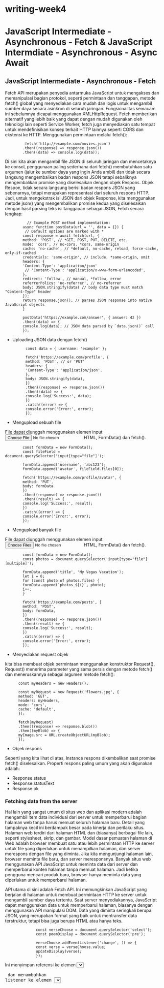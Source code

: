 # writing-week4

# JavaScript Intermediate - Asynchronous - Fetch & JavaScript Intermdiate - Asynchronous - Async Await

## JavaScript Intermediate - Asynchronous - Fetch

Fetch API merupakan penyedia antarmuka JavaScript untuk mengakses dan memanipulasi bagian protokol, seperti permintaan dan tanggapan, metode fetch() global yang menyediakan cara mudah dan logis untuk mengambil sumber daya secara asinkron di seluruh jaringan. Fungsionalitas semacam ini sebelumnya dicapai menggunakan XMLHttpRequest. Fetch memberikan alternatif yang lebih baik yang dapat dengan mudah digunakan oleh teknologi lain seperti Service Worker, fetch juga menyediakan satu tempat untuk mendefinisikan konsep terkait HTTP lainnya seperti CORS dan ekstensi ke HTTP. Menggunakan permintaan melalui fetch():

        
             fetch('http://example.com/movies.json')
            .then((response) => response.json())
            .then((data) => console.log(data));

Di sini kita akan mengambil file JSON di seluruh jaringan dan mencetaknya ke consol, penggunaan paling sederhana dari fetch() membutuhkan satu argumen (jalur ke sumber daya yang ingin Anda ambil) dan tidak secara langsung mengembalikan badan respons JSON tetapi sebaliknya mengembalikan promise yang diselesaikan dengan objek Respons. Objek Respon, tidak secara langsung berisi badan respons JSON yang sebenarnya, tetapi merupakan representasi dari seluruh respons HTTP. Jadi, untuk mengekstrak isi JSON dari objek Response, kita menggunakan metode json() yang mengembalikan promise kedua yang diselesaikan dengan hasil parsing teks isi tanggapan sebagai JSON, Fetch secara lengkap:


              // Example POST method implementation:
            async function postData(url = '', data = {}) {
             // Default options are marked with *
            const response = await fetch(url, {
            method: 'POST', // *GET, POST, PUT, DELETE, etc.
            mode: 'cors', // no-cors, *cors, same-origin
            cache: 'no-cache', // *default, no-cache, reload, force-cache, only-if-cached
            credentials: 'same-origin', // include, *same-origin, omit
            headers: {
            'Content-Type': 'application/json'
             // 'Content-Type': 'application/x-www-form-urlencoded',
            },
            redirect: 'follow', // manual, *follow, error
            referrerPolicy: 'no-referrer', // no-referrer
            body: JSON.stringify(data) // body data type must match "Content-Type" header
            });
            return response.json(); // parses JSON response into native JavaScript objects
            }

            postData('https://example.com/answer', { answer: 42 })
            .then((data) => {
            console.log(data); // JSON data parsed by `data.json()` call
            });


- Uploading JSON data dengan fetch()


            const data = { username: 'example' };

            fetch('https://example.com/profile', {
            method: 'POST', // or 'PUT'
            headers: {
            'Content-Type': 'application/json',
            },
            body: JSON.stringify(data),
            })
            .then((response) => response.json())
            .then((data) => {
            console.log('Success:', data);
            })
            .catch((error) => {
            console.error('Error:', error);
            });

- Mengupload sebuah file

File dapat diunggah menggunakan elemen input <input type="file" /> HTML, FormData() dan fetch().


            const formData = new FormData();
            const fileField = document.querySelector('input[type="file"]');

            formData.append('username', 'abc123');
            formData.append('avatar', fileField.files[0]);

            fetch('https://example.com/profile/avatar', {
            method: 'PUT',
            body: formData
            })
            .then((response) => response.json())
            .then((result) => {
            console.log('Success:', result);
            })
            .catch((error) => {
            console.error('Error:', error);
            });

- Mengupload banyak file 

File dapat diunggah menggunakan elemen input <input type="file" multiple /> HTML, FormData() dan fetch().


            const formData = new FormData();
            const photos = document.querySelector('input[type="file"][multiple]');

            formData.append('title', 'My Vegas Vacation');
            let i = 0;
            for (const photo of photos.files) {
            formData.append(`photos_${i}`, photo);
            i++;
            }

            fetch('https://example.com/posts', {
            method: 'POST',
            body: formData,
            })
            .then((response) => response.json())
            .then((result) => {
            console.log('Success:', result);
            })
            .catch((error) => {
            console.error('Error:', error);
            });

- Menyediakan request objek 

kita bisa membuat objek permintaan menggunakan konstruktor Request(), Request() menerima parameter yang sama persis dengan metode fetch() dan meneruskannya sebagai argumen metode fetch():

          const myHeaders = new Headers();

          const myRequest = new Request('flowers.jpg', {
          method: 'GET',
          headers: myHeaders,
          mode: 'cors',
          cache: 'default',
          });

          fetch(myRequest)
          .then((response) => response.blob())
          .then((myBlob) => {
          myImage.src = URL.createObjectURL(myBlob);
          });

- Objek respons

Seperti yang kita lihat di atas, Instance respons dikembalikan saat promise fetch() diselesaikan. Properti respons paling umum yang akan digunakan adalah:
  - Response.status
  - Response.statusText
  - Response.ok 
  
### Fetching data from the server

Hal lain yang sangat umum di situs web dan aplikasi modern adalah mengambil item data individual dari server untuk memperbarui bagian halaman web tanpa harus memuat seluruh halaman baru. Detail yang tampaknya kecil ini berdampak besar pada kinerja dan perilaku situs. Halaman web terdiri dari halaman HTML dan (biasanya) berbagai file lain, seperti stylesheet, skrip, dan gambar. Model dasar pemuatan halaman di Web adalah browser membuat satu atau lebih permintaan HTTP ke server untuk file yang diperlukan untuk menampilkan halaman, dan server merespons dengan file yang diminta. Jika kita mengunjungi halaman lain, browser meminta file baru, dan server meresponsnya. Banyak situs web menggunakan API JavaScript untuk meminta data dari server dan memperbarui konten halaman tanpa memuat halaman. Jadi ketika pengguna mencari produk baru, browser hanya meminta data yang diperlukan untuk memperbarui halaman.

API utama di sini adalah Fetch API. Ini memungkinkan JavaScript yang berjalan di halaman untuk membuat permintaan HTTP ke server untuk mengambil sumber daya tertentu. Saat server menyediakannya, JavaScript dapat menggunakan data untuk memperbarui halaman, biasanya dengan menggunakan API manipulasi DOM. Data yang diminta seringkali berupa JSON, yang merupakan format yang baik untuk mentransfer data terstruktur, tetapi bisa juga berupa HTML atau hanya teks.

                  const verseChoose = document.querySelector('select');
                  const poemDisplay = document.querySelector('pre');

                  verseChoose.addEventListener('change', () => {
                  const verse = verseChoose.value;
                  updateDisplay(verse);
                  });


Ini menyimpan referensi ke elemen <select> dan <pre> dan menambahkan listener ke elemen <select>, sehingga ketika kita memilih nilai baru, nilai baru diteruskan ke fungsi bernama updateDisplay() sebagai parameter. Fetch API adalah fungsi global yang disebut fetch(), yang menggunakan URL sebagai parameter selanjutnya, fetch() adalah API asinkron yang mengembalikan Promise. Jadi karena fetch() mengembalikan promise, =kita meneruskan fungsi ke metode then() dari promise yang dikembalikan, metode ini akan dipanggil ketika permintaan HTTP telah menerima respons dari server. Di handler, memeriksa apakah permintaan berhasil dan membuat kesalahan jika tidak. Jika tidak, maka memanggil response.text(), untuk mendapatkan isi respons sebagai teks. Ternyata response.text() juga tidak sinkron, jadi mengembalikan promise yang dikembalikannya, dan meneruskan fungsi ke metode then() dari promise baru ini. Fungsi ini akan dipanggil ketika teks respons sudah siap, dan di dalamnya kita akan memperbarui blok kita dengan teks. Contoh blok pertama yang menggunakan Fetch dapat ditemukan di awal JavaScript:



                   fetch('products.json')
                   .then((response) => {
                   if (!response.ok) {
                   throw new Error(`HTTP error: ${response.status}`);
                   }
                   return response.json();
                   })
                   .then((json) => initialize(json))
                   .catch((err) => console.error(`Fetch problem: ${err.message}`));



Terakhir, kita merangkai handler catch() di bagian akhir, untuk menangkap error yang terjadi di salah satu fungsi asinkron yang kita panggil atau handlernya. Fungsi fetch() mengembalikan promise jika ini berhasil diselesaikan, fungsi di dalam blok .then() pertama berisi respons yang dikembalikan dari jaringan.


## JavaScript Intermdiate - Asynchronous - Async Await

# Git & Github Lanjutan (Kolaborasi)

Berkontribusi pada open source dapat menjadi cara yang bermanfaat untuk belajar, mengajar, dan membangun pengalaman dalam keterampilan apa pun yang dapat kita bayangkan.  CI, adalah strategi alur kerja yang memastikan semua modifikasi yang dibuat digabungkan dengan versi terbaru cabang master sangat sering untuk semua pengembang dalam tim, dalam pengembangan sumber terbuka. Contoh layanan yang menyediakan CI adalah GitHub, di mana setiap pengembang dapat membuat garpu (salinan independen) dari repositori untuk membuat Permintaan Tarik untuk meminta pekerjaan mereka (komit) untuk digabungkan, ditinjau dengan komentar dan saran, atau ditutup. Di dunia proyek software, tidak dapat dihindari bahwa kita akan menemukan diri kita bekerja dalam tim untuk menghasilkan proyek.

###  Organisasi & Kolaborator

#### Menambahkan Anggota Tim

Biasanya ada dua cara menyiapkan Github untuk kolaborasi tim:
1. Organizations - Pemilik organisasi dapat membuat banyak tim dengan tingkat izin yang berbeda untuk berbagai repositori.
2. Collaborators - Pemilik repositori dapat menambahkan kolaborator dengan akses Baca + Tulis untuk satu repositori.

- Organizations
Jika ingin mengawasi beberapa tim dan ingin menetapkan tingkat izin yang berbeda untuk setiap tim dengan berbagai anggota dan menambahkan setiap anggota ke repositori yang berbeda, maka Organization akan menjadi pilihan terbaik. Akun pengguna Github apa pun sudah dapat membuat Organizations gratis untuk repositori open source.
- Collaborators
Collaborators digunakan untuk memberikan akses Read + Write access ke satu repositori yang dimiliki oleh akun pribadi. Untuk menambahkan Collaborators, (akun pribadi Github lainnya), masing-masing Collaborator kemudian akan melihat perubahan dalam status akses pada halaman repositori. Setelah kita memiliki akses Write ke repositori, kita dapat melakukan git clone, bekerja pada perubahan, membuat git pull untuk mengambil dan menggabungkan setiap perubahan dalam repositori jarak jauh dan akhirnya git push, untuk memperbarui repositori jarak jauh dengan perubahan kita sendiri:

#### Pull Requests

Pull Requests adalah jika kita mau, kita dapat mengirim permintaan tarik ke pemilik repositori untuk menggabungkan perubahan kode kita. Pull request itu sendiri dapat memicu diskusi untuk kualitas kode, fitur atau bahkan strategi umum.
Ada dua model pull request di Github:
1. Fork & Pull Model - Digunakan di repositori publik yang tidak memiliki akses push
2. Share Repository Model - Digunakan dalam repositori pribadi yang kita miliki akses push.

####  Analytics

Github Graphs memberikan wawasan tentang kolaborator dan komitmen di balik setiap repositori kode, sementara Github Network menyediakan visualisasi pada setiap kontributor dan komitmennya di seluruh repositori bercabang. Analisis dan grafik ini menjadi sangat kuat, terutama ketika bekerja dalam tim.
- Graphs
Grafik menyediakan analisis rinci seperti:
1. Contributors: Siapa yang kontributor? Dan berapa banyak baris kode yang mereka tambahkan atau hapus?
2. Commit Activity: Minggu-minggu mana komit berlangsung dalam setahun terakhir?
3. Code Frequency: Berapa banyak baris kode yang dilakukan sepanjang siklus hidup proyek?
4. Punchcard: Selama waktu apa waktu melakukan biasanya dilakukan?

- Network
Github Network adalah alat canggih yang memungkinkan kita melihat setiap komitmen kontributor dan bagaimana mereka terkait satu sama lain. Ketika kita melihat visualizer secara keseluruhan, kita melihat setiap commit pada setiap cabang dari setiap repositori yang dimiliki jaringan.


# Responsive Web Design

Responsive web design (RWD) bertujuan untuk membuat design wesbite kita dapat diakses oleh divice apapun. Desain Web Responsif adalah pendekatan yang menyarankan bahwa desain dan pengembangan harus merespons perilaku dan lingkungan pengguna berdasarkan ukuran layar, platform, dan orientasi. Praktik ini terdiri dari campuran grid dan tata letak yang fleksibel, gambar, dan penggunaan kueri media CSS yang cerdas. Saat pengguna beralih dari laptop ke divice yang lain, situs web akan secara otomatis beralih untuk mengakomodasi resolusi, ukuran gambar, dan kemampuan skrip. Menambahkan viewport (Area pandang/area tampilan poligon dalam grafik komputer) kedalam HTML

                      <meta name="viewport" content="width=device-width, initial-scale=1.0">
                      
                      
### Media Query

Media query adalah fungsi dari css untuk menggunakan css tertentu jika syarat yang ditentukan dipenuhi. Media query merupakan komponen penting untuk membuat web responsive layout. Media query merupakan modul CSS3 yang berguna membuat layout kita responsive dengan menyesuaikan tampilan berdasarkan ukuran layar perangkat. 
Terkadang tampilan yang sudah kita desain dengan sedemikian rupa bisa kacau jika ditampilkan pada tampilan mobile. Dengan media query kita dapat menyelesaikan masalah ini dengan menentukan aturan ukuran dan tata letak elemen dengan kondisi-kondisi tertentu

Media query juga disebut dengan Breakpoint, karena cara kerja media query yakni dengan cara mengecheck ukuran viewport(layar/area dimana konten terlihat) apakah sesuai dengan kondisi yang kita deklarasikan, jika benar maka kode dalam kondisi tersebut yang akan dieksekusi. Dengan kata lain media query memberikan kemampuan menggunakan kode css yang sesuai dengan kondisi yang ditentukan.

                       <link rel="stylesheet" media="screen and (max-width: 300px)" href="s300.css">
                       
Perintah diatas menunjukan browser agar load file s300.css bila ukuran viewport <= 300px dengan media screen. Property media yang disupport adalah screen, print dan lain-lain Ada beberapa cara menggunakan media query

        - Melalu link tag seperti contoh diatas
        - Menggunakan @media
        - Menggunakan @import
                       
CSS media queries digunakan untuk membatasiÂ  ruang CSS, artinya CSS yang kita buat melalui media queries ini hanya berjalan di ukuran labar layar tertentu, misalnya:

                        @media screen and (max-width: 600px) {
                                 article{
                	background :red !important;
  	
                        }
                        }
                        
Dari contoh script di atas, dapat kita lihat bahwa property CSS background red pada article hanya berlaku pada ukuran maksimal 600px, ketika tampilan web lebih dari 600px maka background tersebut tidak akan berlaku lagi.   

#### Eksternal & internal media query
Kita dapat menggunakan media query dengan cara berikut

Cara 1:

Dengan menggunakan tag <link> di dalam elemen head

                <head>
                <link rel=”stylesheet” media=”screen and (min-width: 600px)” href=”laptop_styles.css”>
                <link rel=”stylesheet” media=”screen and (min-width: 320px) and (max-width: 360)” href=”mobile_styles.css”>
                </head>
                
Cara 2:

Kita definisikan dengan rule @media di dalam internal css atau file css terpisah   

                @media screen and (min-width: 240px) and (max-width: 480px) {
                p {
                font-size: 11px;
                }
                }
                
                
#### Media Features

Untuk menentukan kondisi kita bisa menyertakan media features di bawah ini dengan nilai batas nantinya sebuah rules akan dieksekusi. Media featurs harus berada dalam tanda kurung. 

1. width
2. height
3. device-width
4. device-height
5. aspect-ratio
6. device-aspect-ratio
7. color
8. color-index
9. monochrome
10. resolution
11. orientation
12. scan
13. grid
Contoh penggunaan

(orientation: landscape)
(orientation: potrait)
Beberapa memiliki min- dan max-. contoh

(min-width: 200px) 
(max-width: 760px)
(min-device-width: 200px)
(max-device-width: 800px)    


#Bootstrap 5
